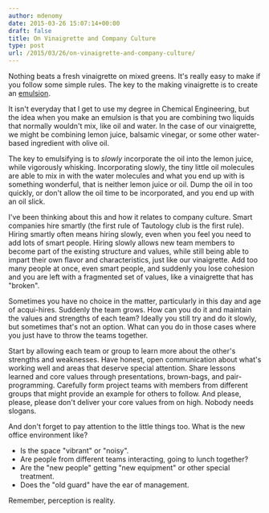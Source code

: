 ```yaml
---
author: mdenomy
date: 2015-03-26 15:07:14+00:00
draft: false
title: On Vinaigrette and Company Culture
type: post
url: /2015/03/26/on-vinaigrette-and-company-culture/
---
```


Nothing beats a fresh vinaigrette on mixed greens. It's really easy to make if you follow some simple rules. The key to the making vinaigrette is to create an [emulsion](http://en.wikipedia.org/wiki/Emulsion).

It isn't everyday that I get to use my degree in Chemical Engineering, but the idea when you make an emulsion is that you are combining two liquids that normally wouldn't mix, like oil and water. In the case of our vinaigrette, we might be combining lemon juice, balsamic vinegar, or some other water-based ingredient with olive oil.

The key to emulsifying is to _slowly_ incorporate the oil into the lemon juice, while vigorously whisking. Incorporating slowly, the tiny little oil molecules are able to mix in with the water molecules and what you end up with is something wonderful, that is neither lemon juice or oil. Dump the oil in too quickly, or don't allow the oil time to be incorporated, and you end up with an oil slick.

I've been thinking about this and how it relates to company culture. Smart companies hire smartly (the first rule of Tautology club is the first rule).  Hiring smartly often means hiring slowly, even when you feel you need to add lots of smart people. Hiring slowly allows new team members to become part of the existing structure and values, while still being able to impart their own flavor and characteristics, just like our vinaigrette. Add too many people at once, even smart people, and suddenly you lose cohesion and you are left with a fragmented set of values, like a vinaigrette that has "broken".

Sometimes you have no choice in the matter, particularly in this day and age of acqui-hires. Suddenly the team grows. How can you do it and maintain the values and strengths of each team? Ideally you still try and do it slowly, but sometimes that's not an option. What can you do in those cases where you just have to throw the teams together.

Start by allowing each team or group to learn more about the other's strengths and weaknesses. Have honest, open communication about what's working well and areas that deserve special attention. Share lessons learned and core values through presentations, brown-bags, and pair-programming.  Carefully form project teams with members from different groups that might provide an example for others to follow. And please, please, please don't deliver your core values from on high. Nobody needs slogans.

And don't forget to pay attention to the little things too. What is the new office environment like?




  * Is the space "vibrant" or "noisy". 
  * Are people from different teams interacting, going to lunch together? 
  * Are the "new people" getting "new equipment" or other special treatment. 
  * Does the "old guard" have the ear of management. 


Remember, perception is reality.
